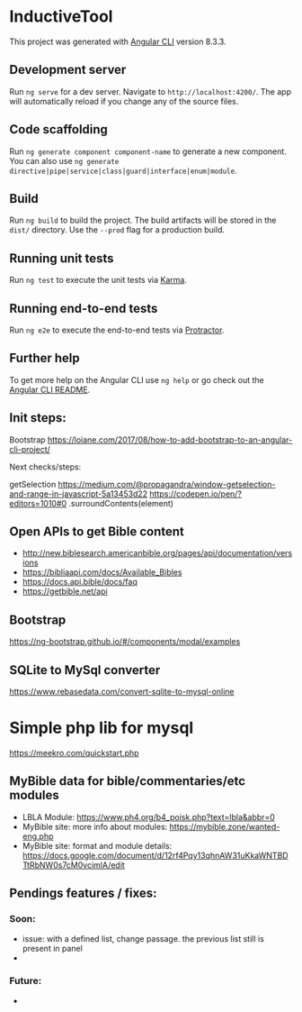# InductiveTool

This project was generated with [Angular CLI](https://github.com/angular/angular-cli) version 8.3.3.

## Development server

Run `ng serve` for a dev server. Navigate to `http://localhost:4200/`. The app will automatically reload if you change any of the source files.

## Code scaffolding

Run `ng generate component component-name` to generate a new component. You can also use `ng generate directive|pipe|service|class|guard|interface|enum|module`.

## Build

Run `ng build` to build the project. The build artifacts will be stored in the `dist/` directory. Use the `--prod` flag for a production build.

## Running unit tests

Run `ng test` to execute the unit tests via [Karma](https://karma-runner.github.io).

## Running end-to-end tests

Run `ng e2e` to execute the end-to-end tests via [Protractor](http://www.protractortest.org/).

## Further help

To get more help on the Angular CLI use `ng help` or go check out the [Angular CLI README](https://github.com/angular/angular-cli/blob/master/README.md).

## Init steps:

Bootstrap
https://loiane.com/2017/08/how-to-add-bootstrap-to-an-angular-cli-project/

Next checks/steps:

getSelection https://medium.com/@propagandra/window-getselection-and-range-in-javascript-5a13453d22
https://codepen.io/pen/?editors=1010#0
.surroundContents(element)

## Open APIs to get Bible content
- http://new.biblesearch.americanbible.org/pages/api/documentation/versions
- https://bibliaapi.com/docs/Available_Bibles
- https://docs.api.bible/docs/faq
- https://getbible.net/api

## Bootstrap
https://ng-bootstrap.github.io/#/components/modal/examples

## SQLite to MySql converter
https://www.rebasedata.com/convert-sqlite-to-mysql-online

# Simple php lib for mysql
https://meekro.com/quickstart.php

## MyBible data for bible/commentaries/etc modules

- LBLA Module: https://www.ph4.org/b4_poisk.php?text=lbla&abbr=0
- MyBible site: more info about modules: https://mybible.zone/wanted-eng.php
- MyBible site: format and module details: https://docs.google.com/document/d/12rf4Pqy13qhnAW31uKkaWNTBDTtRbNW0s7cM0vcimlA/edit

## Pendings features / fixes:
### Soon:
- issue: with a defined list, change passage. the previous list still is present in panel
-
### Future:
- 